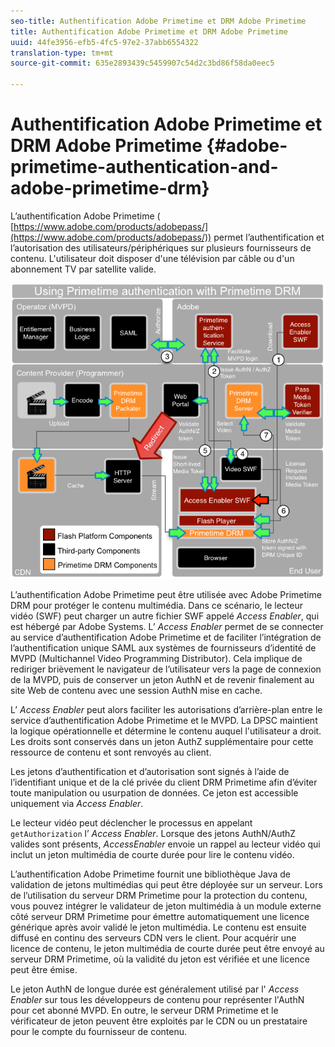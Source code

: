 ```yaml
---
seo-title: Authentification Adobe Primetime et DRM Adobe Primetime
title: Authentification Adobe Primetime et DRM Adobe Primetime
uuid: 44fe3956-efb5-4fc5-97e2-37abb6554322
translation-type: tm+mt
source-git-commit: 635e2893439c5459907c54d2c3bd86f58da0eec5

---
```



# Authentification Adobe Primetime et DRM Adobe Primetime {#adobe-primetime-authentication-and-adobe-primetime-drm}

L’authentification Adobe Primetime ( [https://www.adobe.com/products/adobepass/](https://www.adobe.com/products/adobepass/)) permet l’authentification et l’autorisation des utilisateurs/périphériques sur plusieurs fournisseurs de contenu. L&#39;utilisateur doit disposer d&#39;une télévision par câble ou d&#39;un abonnement TV par satellite valide.

<!--<a id="fig_cln_bc2_44"></a>-->

![](assets/AdobePass_web.png)

L’authentification Adobe Primetime peut être utilisée avec Adobe Primetime DRM pour protéger le contenu multimédia. Dans ce scénario, le lecteur vidéo (SWF) peut charger un autre fichier SWF appelé *Access Enabler*, qui est hébergé par Adobe Systems. L’ *Access Enabler* permet de se connecter au service d’authentification Adobe Primetime et de faciliter l’intégration de l’authentification unique SAML aux systèmes de fournisseurs d’identité de MVPD (Multichannel Video Programming Distributor). Cela implique de rediriger brièvement le navigateur de l’utilisateur vers la page de connexion de la MVPD, puis de conserver un jeton AuthN et de revenir finalement au site Web de contenu avec une session AuthN mise en cache.

L’ *Access Enabler* peut alors faciliter les autorisations d’arrière-plan entre le service d’authentification Adobe Primetime et le MVPD. La DPSC maintient la logique opérationnelle et détermine le contenu auquel l&#39;utilisateur a droit. Les droits sont conservés dans un jeton AuthZ supplémentaire pour cette ressource de contenu et sont renvoyés au client.

Les jetons d’authentification et d’autorisation sont signés à l’aide de l’identifiant unique et de la clé privée du client DRM Primetime afin d’éviter toute manipulation ou usurpation de données. Ce jeton est accessible uniquement via *Access Enabler*.

Le lecteur vidéo peut déclencher le processus en appelant `getAuthorization` l’ *Access Enabler*. Lorsque des jetons AuthN/AuthZ valides sont présents, *AccessEnabler* envoie un rappel au lecteur vidéo qui inclut un jeton multimédia de courte durée pour lire le contenu vidéo.

L’authentification Adobe Primetime fournit une bibliothèque Java de validation de jetons multimédias qui peut être déployée sur un serveur. Lors de l’utilisation du serveur DRM Primetime pour la protection du contenu, vous pouvez intégrer le validateur de jeton multimédia à un module externe côté serveur DRM Primetime pour émettre automatiquement une licence générique après avoir validé le jeton multimédia. Le contenu est ensuite diffusé en continu des serveurs CDN vers le client. Pour acquérir une licence de contenu, le jeton multimédia de courte durée peut être envoyé au serveur DRM Primetime, où la validité du jeton est vérifiée et une licence peut être émise.

Le jeton AuthN de longue durée est généralement utilisé par l&#39; *Access Enabler* sur tous les développeurs de contenu pour représenter l&#39;AuthN pour cet abonné MVPD. En outre, le serveur DRM Primetime et le vérificateur de jeton peuvent être exploités par le CDN ou un prestataire pour le compte du fournisseur de contenu.